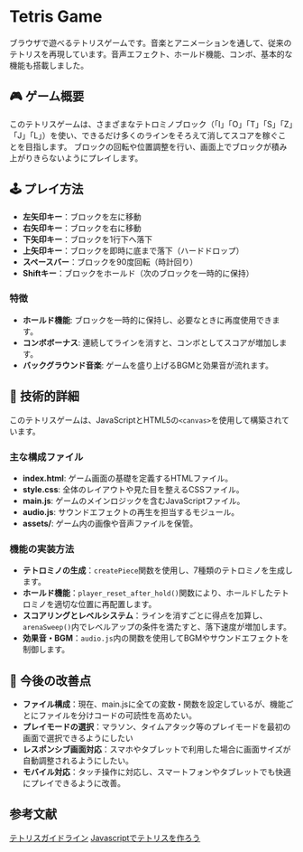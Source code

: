 # Tetris Game

ブラウザで遊べるテトリスゲームです。音楽とアニメーションを通して、従来のテトリスを再現しています。音声エフェクト、ホールド機能、コンボ、基本的な機能も搭載しました。

## 🎮 ゲーム概要
このテトリスゲームは、さまざまなテトロミノブロック（「I」「O」「T」「S」「Z」「J」「L」）を使い、できるだけ多くのラインをそろえて消してスコアを稼ぐことを目指します。
ブロックの回転や位置調整を行い、画面上でブロックが積み上がりきらないようにプレイします。

## 🕹️ プレイ方法
- **左矢印キー**：ブロックを左に移動
- **右矢印キー**：ブロックを右に移動
- **下矢印キー**：ブロックを1行下へ落下
- **上矢印キー**：ブロックを即時に底まで落下（ハードドロップ）
- **スペースバー**：ブロックを90度回転（時計回り）
- **Shiftキー**：ブロックをホールド（次のブロックを一時的に保持）

### 特徴
- **ホールド機能**: ブロックを一時的に保持し、必要なときに再度使用できます。
- **コンボボーナス**: 連続してラインを消すと、コンボとしてスコアが増加します。
- **バックグラウンド音楽**: ゲームを盛り上げるBGMと効果音が流れます。

## 🔧 技術的詳細
このテトリスゲームは、JavaScriptとHTML5の`<canvas>`を使用して構築されています。

### 主な構成ファイル

- **index.html**: ゲーム画面の基礎を定義するHTMLファイル。
- **style.css**: 全体のレイアウトや見た目を整えるCSSファイル。
- **main.js**: ゲームのメインロジックを含むJavaScriptファイル。
- **audio.js**: サウンドエフェクトの再生を担当するモジュール。
- **assets/**: ゲーム内の画像や音声ファイルを保管。

### 機能の実装方法

- **テトロミノの生成**：`createPiece`関数を使用し、7種類のテトロミノを生成します。
- **ホールド機能**：`player_reset_after_hold()`関数により、ホールドしたテトロミノを適切な位置に再配置します。
- **スコアリングとレベルシステム**：ラインを消すごとに得点を加算し、`arenaSweep()`内でレベルアップの条件を満たすと、落下速度が増加します。
- **効果音・BGM**：`audio.js`内の関数を使用してBGMやサウンドエフェクトを制御します。

## 🚀 今後の改善点
- **ファイル構成**：現在、main.jsに全ての変数・関数を設定しているが、機能ごとにファイルを分けコードの可読性を高めたい。
- **プレイモードの選択**：マラソン、タイムアタック等のプレイモードを最初の画面で選択できるようにしたい
- **レスポンシブ画面対応**：スマホやタブレットで利用した場合に画面サイズが自動調整されるようにしたい。
- **モバイル対応**：タッチ操作に対応し、スマートフォンやタブレットでも快適にプレイできるように改善。

## 参考文献
[テトリスガイドライン](https://tetris.wiki/Tetris_Guideline)
[Javascriptでテトリスを作ろう]([https://tetris.wiki/Tetris_Guideline](https://zenn.dev/kkeeth/books/tetris-with-js/viewer/preparation))

